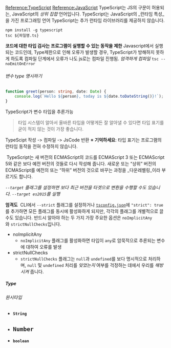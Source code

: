 [Reference:TypeScript](https://www.typescriptlang.org/ko/docs/handbook/intro.html)
[Reference:JavaScript](https://developer.mozilla.org/ko/docs/Web/JavaScript/Guide)
TypeScript는 JS의 구문이 허용되는, JavaScript의 _상위 집합_ 언어입니다.
TypeScript는 JavaScript의 _런타임 특성_을 가진 프로그래밍 언어
TypeScript는 추가 런타임 라이브러리를 제공하지 않습니다.
```shell
npm install -g typescript
tsc ${파일명.ts}
```

**코드에 대한 타입 검사는 프로그램이 실행할 수 있는 동작을 제한**
Javascript에서 실행되는 코드인데, Type제한으로 인해 오류가 발생할 경우, TypeScript가 방해하지 못하게 하도록 컴파일 단계에서 오류가 나도 js로는 컴파일 진행됨.
*엄격하게 컴파일* `tsc --noEmitOnError`

###### 변수 type 명시하기
```TypeScript
function greet(person: string, date: Date) {
	console.log(`Hello ${person}, today is ${date.toDateString()}!`);
}
```
TypeScript가 변수 타입을 추론가능 
> 타입 시스템이 알아서 올바른 타입을 어떻게든 잘 알아낼 수 있다면 타입 표기를 굳이 적지 않는 것이 가장 좋습니다.

TypeScipt 작성 -> 컴파일 -> JsCode 반환 
※ **기억하세요**: 타입 표기는 프로그램의 런타임 동작을 전혀 수정하지 않습니다.

 TypeScript는 새 버전의 ECMAScript의 코드를 ECMAScript 3 또는 ECMAScript 5와 같은 보다 예전 버전의 것들로 다시 작성해 줍니다. 새로운 또는 “상위” 버전의 ECMAScript를 예전의 또는 “하위” 버전의 것으로 바꾸는 과정을 _다운레벨링_이라 부르기도 합니다.

_`--target` 플래그를 설정하면 보다 최근 버전을 타겟으로 변환을 수행할 수도 있습니다. `--target es2015`를 실행_

**엄격도**
 CLI에서 `--strict` 플래그를 설정하거나 [`tsconfig.json`](https://www.typescriptlang.org/ko/docs/handbook/tsconfig-json.html)에 `"strict": true`를 추가하면 모든 플래그를 동시에 활성화하게 되지만, 각각의 플래그를 개별적으로 끌 수도 있습니다. 반드시 알아야 하는 두 가지 가장 주요한 옵션은 `noImplicitAny`와 `strictNullChecks`입니다.
- noImplicitAny
	- `noImplicitAny` 플래그를 활성화하면 타입이 `any`로 암묵적으로 추론되는 변수에 대하여 오류를 발생
- strictNullChecks
	- `strictNullChecks` 플래그는 `null`과 `undefined`를 보다 명시적으로 처리하며, `null` 및 `undefined` 처리를 _잊었는지_ 여부를 걱정하는 데에서 우리를 _해방시켜_ 줍니다.

##### Type
###### 원시타입
- **`String`**
- **`Number`**
	- 
- **`boolean`**
